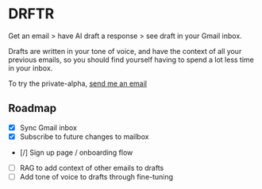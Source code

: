 # DRFTR

Get an email > have AI draft a response > see draft in your Gmail inbox.

Drafts are written in your tone of voice, and have the context of all your previous emails, so you should find yourself
having to spend a lot less time in your inbox.

To try the private-alpha, [send me an email](mailto:hey@jayseejay.com)

## Roadmap

- [x] Sync Gmail inbox
- [x] Subscribe to future changes to mailbox
- [/] Sign up page / onboarding flow
- [ ] RAG to add context of other emails to drafts
- [ ] Add tone of voice to drafts through fine-tuning